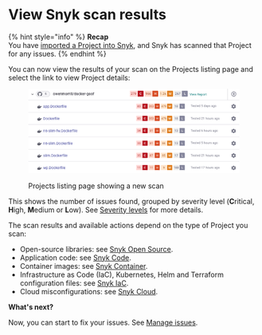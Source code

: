 # View Snyk scan results

{% hint style="info" %}
**Recap**\
You have [imported a Project into Snyk](import-a-project.md), and Snyk has scanned that Project for any issues.
{% endhint %}

You can now view the results of your scan on the Projects listing page and select the link to view Project details:

<figure><img src="../../.gitbook/assets/Screenshot 2022-07-26 at 16.19.27.png" alt="Projects listing page showing a new scan"><figcaption><p>Projects listing page showing a new scan</p></figcaption></figure>

This shows the number of issues found, grouped by severity level (**C**ritical, **H**igh, **M**edium or **L**ow). See [Severity levels](../../manage-issues/issue-management/severity-levels.md) for more details.

The scan results and available actions depend on the type of Project you scan:

* Open-source libraries: see [Snyk Open Source](../../scan-application-code/snyk-open-source/getting-started-snyk-open-source.md).
* Application code: see [Snyk Code](../../scan-application-code/snyk-code/getting-started-with-snyk-code/).
* Container images: see [Snyk Container](../../scan-containers/getting-started-snyk-container/).
* Infrastructure as Code (IaC), Kubernetes, Helm and Terraform configuration files: see [Snyk IaC](../../products/snyk-infrastructure-as-code/getting-started-snyk-iac.md).
* Cloud misconfigurations: see [Snyk Cloud](../../products/snyk-cloud/).

**What's next?**

Now, you can start to fix your issues. See [Manage issues](../../manage-issues/).
